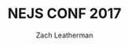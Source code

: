 ---
title: 'NEJS CONF 2017'
author: Zach Leatherman
layout: post
permalink: /nejsconf/2017/
categories:
tags:
 - external
 - nejsconf
external_url: https://2017.nejsconf.com/
---
